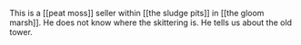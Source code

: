 This is a [[peat moss]] seller within [[the sludge pits]] in [[the gloom marsh]]. He does not know where the skittering is. He tells us about the old tower. 